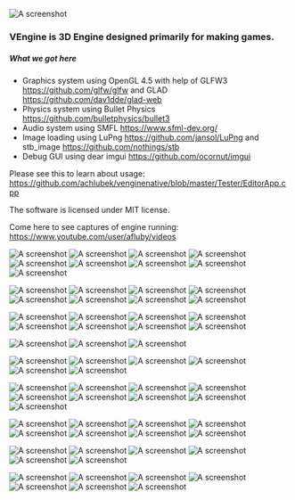 ![A screenshot](http://i.imgur.com/jPEifJr.png "The awesome logo")

### VEngine is 3D Engine designed primarily for making games.

##### What we got here
- Graphics system using OpenGL 4.5 with help of GLFW3 https://github.com/glfw/glfw and GLAD https://github.com/dav1dde/glad-web
- Physics system using Bullet Physics https://github.com/bulletphysics/bullet3
- Audio system using SMFL https://www.sfml-dev.org/
- Image loading using LuPng https://github.com/jansol/LuPng and stb_image https://github.com/nothings/stb
- Debug GUI using dear imgui https://github.com/ocornut/imgui

Please see this to learn about usage:
https://github.com/achlubek/venginenative/blob/master/Tester/EditorApp.cpp 

The software is licensed under MIT license.

Come here to see captures of engine running: https://www.youtube.com/user/afluby/videos

![A screenshot](http://i.imgur.com/OQn4Y1M.jpg "Screenshot")
![A screenshot](http://i.imgur.com/3dtvtpO.jpg "Screenshot")
![A screenshot](http://i.imgur.com/rqyR8yc.jpg "Screenshot")
![A screenshot](http://i.imgur.com/aCM9Ffo.jpg "Screenshot")
![A screenshot](http://i.imgur.com/0eUQ4Xf.png "Screenshot")
![A screenshot](http://i.imgur.com/20OqmWi.jpg "Screenshot")
![A screenshot](http://i.imgur.com/GJn610l.jpg "Screenshot")
![A screenshot](http://i.imgur.com/FWThalh.jpg "Screenshot")
![A screenshot](http://i.imgur.com/DjAQtvA.jpg "Screenshot")

![A screenshot](http://i.imgur.com/WUy9HUE.jpg "Screenshot")
![A screenshot](http://i.imgur.com/mNyowcg.jpg "Screenshot")
![A screenshot](http://i.imgur.com/2bvdD8r.jpg "Screenshot")
![A screenshot](http://i.imgur.com/I7jspyw.jpg "Screenshot")
![A screenshot](http://i.imgur.com/BHPBeYg.png "Screenshot")
![A screenshot](http://i.imgur.com/UOSoge0.png "Screenshot")
![A screenshot](http://i.imgur.com/dkmcp5j.jpg "Screenshot")
![A screenshot](http://i.imgur.com/sjQCinD.jpg "Screenshot")

![A screenshot](http://i.imgur.com/7Q5Shi6.jpg "Screenshot")
![A screenshot](http://i.imgur.com/cqvH7nr.jpg "Screenshot")
![A screenshot](http://i.imgur.com/vEzUz6w.jpg "Screenshot")
![A screenshot](http://i.imgur.com/CviCS4K.jpg "Screenshot")
![A screenshot](http://i.imgur.com/Q3bgt7X.jpg "Screenshot")
![A screenshot](http://i.imgur.com/sQDfoZV.jpg "Screenshot")
![A screenshot](http://i.imgur.com/1GXtmVt.jpg "Screenshot")
![A screenshot](http://i.imgur.com/mQHGtsg.jpg "Screenshot")

![A screenshot](http://i.imgur.com/9DHv5fa.jpg "Screenshot")
![A screenshot](http://i.imgur.com/UZQKfoi.jpg "Screenshot")
![A screenshot](http://i.imgur.com/dFYm77K.jpg "Screenshot")

![A screenshot](http://i.imgur.com/l0gqXox.jpg "Screenshot")
![A screenshot](http://i.imgur.com/sS5Tyd6.jpg "Screenshot")
![A screenshot](http://i.imgur.com/HAa3zoL.jpg "Screenshot")
![A screenshot](http://i.imgur.com/dKOTp4e.jpg "Screenshot")
![A screenshot](http://i.imgur.com/v541cST.jpg "Screenshot")
![A screenshot](http://i.imgur.com/66VKQfj.jpg "Screenshot")

![A screenshot](http://i.imgur.com/LrM3XEr.jpg "Screenshot")
![A screenshot](http://i.imgur.com/I2pNgIF.jpg "Screenshot")
![A screenshot](http://i.imgur.com/sICFuIb.jpg "Screenshot")
![A screenshot](http://i.imgur.com/ekURSVa.jpg "Screenshot")
![A screenshot](http://i.imgur.com/DAWY6FZ.png "Screenshot")
![A screenshot](http://i.imgur.com/7POLfgp.jpg "Screenshot")
![A screenshot](http://i.imgur.com/W6EbpAo.jpg "Screenshot")
![A screenshot](http://i.imgur.com/omjOPqh.jpg "Screenshot")
![A screenshot](http://i.imgur.com/FnNuklM.jpg "Screenshot")

![A screenshot](http://i.imgur.com/jq0pFvm.jpg "Screenshot")
![A screenshot](http://i.imgur.com/zeDzsRh.jpg "Screenshot")
![A screenshot](http://i.imgur.com/nWom3Eg.jpg "Screenshot")
![A screenshot](http://i.imgur.com/lcu666f.jpg "Screenshot")
![A screenshot](http://i.imgur.com/imAMSdX.jpg "Screenshot")
![A screenshot](http://i.imgur.com/W97smrR.jpg "Screenshot")
![A screenshot](http://i.imgur.com/Ljo5obv.jpg "Screenshot")
![A screenshot](http://i.imgur.com/qE896oQ.jpg "Screenshot")

![A screenshot](http://i.imgur.com/5DgOIFM.jpg "Screenshot")
![A screenshot](http://i.imgur.com/v7FyUUi.jpg "Screenshot")
![A screenshot](http://i.imgur.com/LzICARx.jpg "Screenshot")
![A screenshot](http://i.imgur.com/fnmUeGE.jpg "Screenshot")
![A screenshot](http://i.imgur.com/wHpJKiW.jpg "Screenshot")
![A screenshot](http://i.imgur.com/ya2WYS2.jpg "Screenshot")

![A screenshot](http://i.imgur.com/OPC6bhF.jpg "Screenshot")
![A screenshot](http://i.imgur.com/pdMSj3Z.jpg "Screenshot")
![A screenshot](http://i.imgur.com/DvNsH2M.jpg "Screenshot")
![A screenshot](http://i.imgur.com/58qYi1D.jpg "Screenshot")
![A screenshot](http://i.imgur.com/RLWOXI6.jpg "Screenshot")
![A screenshot](http://i.imgur.com/tSjYeWb.jpg "Screenshot")
![A screenshot](http://i.imgur.com/iuNmytR.jpg "Screenshot")
